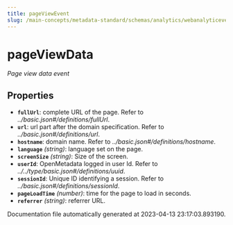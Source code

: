 ```yaml
---
title: pageViewEvent
slug: /main-concepts/metadata-standard/schemas/analytics/webanalyticeventtype/pageviewevent
---
```


# pageViewData

*Page view data event*

## Properties

- **`fullUrl`**: complete URL of the page. Refer to *../basic.json#/definitions/fullUrl*.
- **`url`**: url part after the domain specification. Refer to *../basic.json#/definitions/url*.
- **`hostname`**: domain name. Refer to *../basic.json#/definitions/hostname*.
- **`language`** *(string)*: language set on the page.
- **`screenSize`** *(string)*: Size of the screen.
- **`userId`**: OpenMetadata logged in user Id. Refer to *../../type/basic.json#/definitions/uuid*.
- **`sessionId`**: Unique ID identifying a session. Refer to *../basic.json#/definitions/sessionId*.
- **`pageLoadTime`** *(number)*: time for the page to load in seconds.
- **`referrer`** *(string)*: referrer URL.


Documentation file automatically generated at 2023-04-13 23:17:03.893190.
